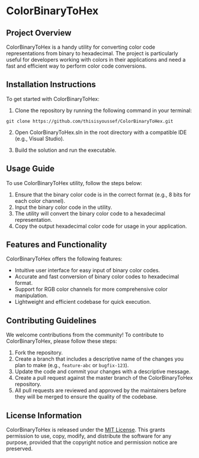 # ColorBinaryToHex

## Project Overview

ColorBinaryToHex is a handy utility for converting color code representations from binary to hexadecimal. The project is particularly useful for developers working with colors in their applications and need a fast and efficient way to perform color code conversions.

## Installation Instructions

To get started with ColorBinaryToHex:

1. Clone the repository by running the following command in your terminal:
  ```
  git clone https://github.com/thisisyoussef/ColorBinaryToHex.git
  ```

2. Open ColorBinaryToHex.sln in the root directory with a compatible IDE (e.g., Visual Studio).

3. Build the solution and run the executable.

## Usage Guide

To use ColorBinaryToHex utility, follow the steps below:

1. Ensure that the binary color code is in the correct format (e.g., 8 bits for each color channel).
2. Input the binary color code in the utility.
3. The utility will convert the binary color code to a hexadecimal representation.
4. Copy the output hexadecimal color code for usage in your application.

## Features and Functionality

ColorBinaryToHex offers the following features:

- Intuitive user interface for easy input of binary color codes.
- Accurate and fast conversion of binary color codes to hexadecimal format.
- Support for RGB color channels for more comprehensive color manipulation.
- Lightweight and efficient codebase for quick execution.

## Contributing Guidelines

We welcome contributions from the community! To contribute to ColorBinaryToHex, please follow these steps:

1. Fork the repository.
2. Create a branch that includes a descriptive name of the changes you plan to make (e.g., `feature-abc` or `bugfix-123`).
3. Update the code and commit your changes with a descriptive message.
4. Create a pull request against the master branch of the ColorBinaryToHex repository.
5. All pull requests are reviewed and approved by the maintainers before they will be merged to ensure the quality of the codebase.

## License Information

ColorBinaryToHex is released under the [MIT License](LICENSE). This grants permission to use, copy, modify, and distribute the software for any purpose, provided that the copyright notice and permission notice are preserved.